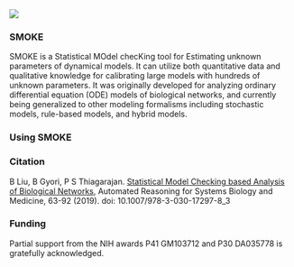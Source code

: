 <img src="/image/logo.png"/>

### SMOKE

SMOKE is a Statistical MOdel checKing tool for Estimating unknown parameters of dynamical models. It can utilize both quantitative data and qualitative knowledge for calibrating large models with hundreds of unknown parameters. It was originally developed for analyzing ordinary differential equation (ODE) models of biological networks, and currently being generalized to other modeling formalisms including stochastic models, rule-based models, and hybrid models. 

### Using SMOKE

### Citation

B Liu, B Gyori, P S Thiagarajan. [Statistical Model Checking based Analysis of Biological Networks](http://www.pitt.edu/~liubing/publication/arsbm18.pdf), Automated Reasoning for Systems Biology and Medicine, 63-92 (2019). doi: 10.1007/978-3-030-17297-8_3


### Funding

Partial support from the NIH awards P41 GM103712 and P30 DA035778 is gratefully acknowledged.

